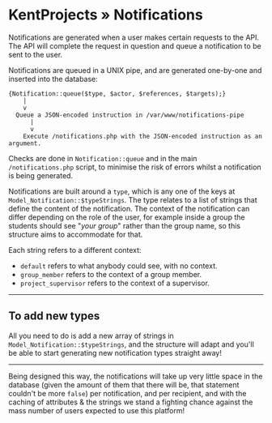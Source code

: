 # KentProjects &raquo; Notifications

Notifications are generated when a user makes certain requests to the API. The API will complete the request in question
and queue a notification to be sent to the user.

Notifications are queued in a UNIX pipe, and are generated one-by-one and inserted into the database:

```
{Notification::queue($type, $actor, $references, $targets);}  
    |  
    v  
  Queue a JSON-encoded instruction in /var/www/notifications-pipe  
      |  
      v  
    Execute /notifications.php with the JSON-encoded instruction as an argument.
```

Checks are done in `Notification::queue` and in the main `/notifications.php` script, to minimise the risk of errors
whilst a notification is being generated.

Notifications are built around a `type`, which is any one of the keys at `Model_Notification::$typeStrings`. The type
relates to a list of strings that define the content of the notification. The context of the notification can differ
depending on the role of the user, for example inside a group the students should see "*your group*" rather than the
group name, so this structure aims to accommodate for that.

Each string refers to a different context:

- `default` refers to what anybody could see, with no context.
- `group_member` refers to the context of a group member.
- `project_supervisor` refers to the context of a supervisor.

----

## To add new types

All you need to do is add a new array of strings in `Model_Notification::$typeStrings`, and the structure will adapt and
you'll be able to start generating new notification types straight away!

----

Being designed this way, the notifications will take up very little space in the database (given the amount of them that
there will be, that statement couldn't be more `false`) per notification, and per recipient, and with the caching of
attributes & the strings we stand a fighting chance against the mass number of users expected to use this platform!